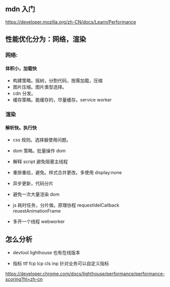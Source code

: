## mdn 入门
https://developer.mozilla.org/zh-CN/docs/Learn/Performance

##


## 性能优化分为：网络，渲染

### 网络:

#### 体积小，加载快

- 构建策略。摇树，分割代码，按需加载，压缩
- 图片压缩。图片类型选择。
- cdn 分发。
- 缓存策略。能缓存的，尽量缓存。service worker

### 渲染

#### 解析快。执行快

- css 规则。选择器使用问题。

- dom 策略。批量操作 dom

- 解释 script 避免阻塞主线程

- 重排重绘，避免。样式合并更改。多使用 display:none
- 异步更新，代码分片

- 避免一次大量渲染 dom

- js 耗时任务，分片做。原理协程
  requestIdelCallback
  reuestAnimationFrame

- 多开一个线程 webworker

## 怎么分析

- devtool lighthouse 也有在线版本

- 指标 ttf fcp lcp cls inp 针对业务可以自定义指标

https://developer.chrome.com/docs/lighthouse/performance/performance-scoring?hl=zh-cn